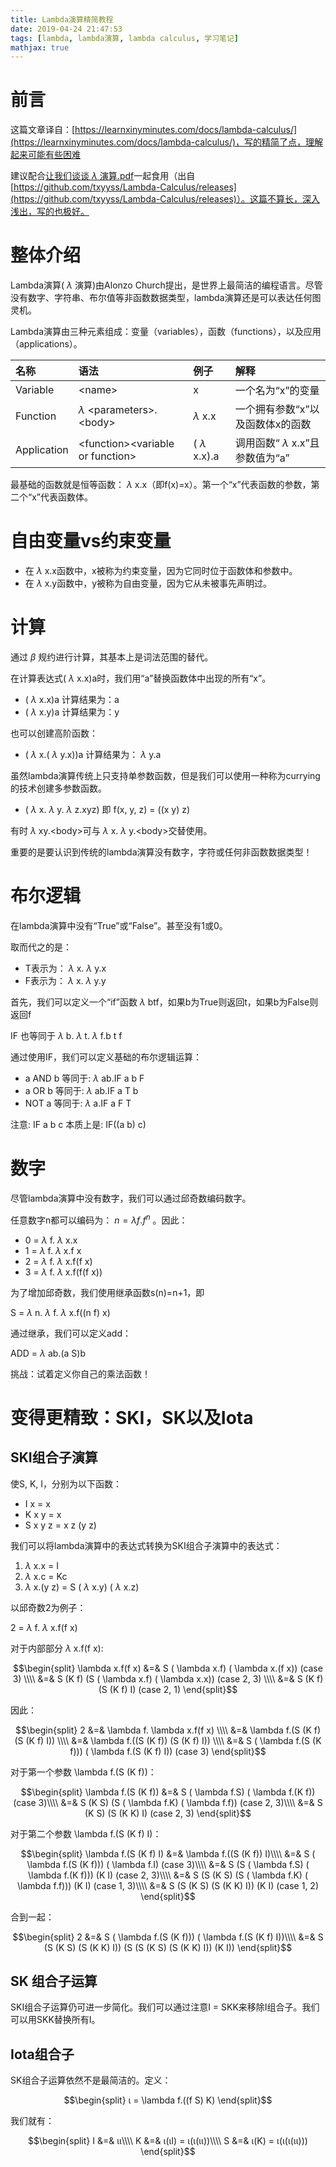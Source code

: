 ```yaml
---
title: Lambda演算精简教程
date: 2019-04-24 21:47:53
tags: [lambda, lambda演算, lambda calculus, 学习笔记]
mathjax: true
---
```


# 前言

这篇文章译自：[https://learnxinyminutes.com/docs/lambda-calculus/](https://learnxinyminutes.com/docs/lambda-calculus/)，写的精简了点，理解起来可能有些困难

建议配合[让我们谈谈 $\lambda$ 演算.pdf](https://github.com/imonce/Lambda-Calculus/blob/master/lambda.pdf)一起食用（出自[https://github.com/txyyss/Lambda-Calculus/releases](https://github.com/txyyss/Lambda-Calculus/releases)）。这篇不算长，深入浅出，写的也极好。

# 整体介绍

Lambda演算( $\lambda$ 演算)由Alonzo Church提出，是世界上最简洁的编程语言。尽管没有数字、字符串、布尔值等非函数数据类型，lambda演算还是可以表达任何图灵机。

Lambda演算由三种元素组成：变量（variables），函数（functions），以及应用（applications）。

|名称|语法|例子|解释|
|:--|:--|:--|:--|
|Variable|<name\>|x|一个名为“x”的变量|
|Function| $\lambda$ <parameters\>.<body\>| $\lambda$ x.x|一个拥有参数“x”以及函数体x的函数|
|Application|<function\><variable or function\>|( $\lambda$ x.x).a|调用函数“ $\lambda$ x.x”且参数值为“a”|

最基础的函数就是恒等函数： $\lambda$ x.x（即f(x)=x）。第一个“x”代表函数的参数，第二个“x”代表函数体。

# 自由变量vs约束变量

- 在 $\lambda$ x.x函数中，x被称为约束变量，因为它同时位于函数体和参数中。
- 在 $\lambda$ x.y函数中，y被称为自由变量，因为它从未被事先声明过。

# 计算

通过 $\beta$ 规约进行计算，其基本上是词法范围的替代。

在计算表达式( $\lambda$ x.x)a时，我们用“a”替换函数体中出现的所有“x”。

- ( $\lambda$ x.x)a 计算结果为：a
- ( $\lambda$ x.y)a 计算结果为：y

也可以创建高阶函数：

- ( $\lambda$ x.( $\lambda$ y.x))a 计算结果为： $\lambda$ y.a

虽然lambda演算传统上只支持单参数函数，但是我们可以使用一种称为currying的技术创建多参数函数。

- ( $\lambda$ x. $\lambda$ y. $\lambda$ z.xyz) 即 f(x, y, z) = ((x y) z)

有时 $\lambda$ xy.<body\>可与 $\lambda$ x. $\lambda$ y.<body\>交替使用。

重要的是要认识到传统的lambda演算没有数字，字符或任何非函数数据类型！

# 布尔逻辑

在lambda演算中没有“True”或“False”。甚至没有1或0。

取而代之的是：

- T表示为： $\lambda$ x. $\lambda$ y.x
- F表示为： $\lambda$ x. $\lambda$ y.y

首先，我们可以定义一个“if”函数 $\lambda$ btf，如果b为True则返回t，如果b为False则返回f

IF 也等同于 $\lambda$ b. $\lambda$ t. $\lambda$ f.b t f

通过使用IF，我们可以定义基础的布尔逻辑运算：

- a AND b 等同于:  $\lambda$ ab.IF a b F
- a OR b 等同于:  $\lambda$ ab.IF a T b
- NOT a 等同于:  $\lambda$ a.IF a F T

注意: IF a b c 本质上是: IF((a b) c)

# 数字

尽管lambda演算中没有数字，我们可以通过邱奇数编码数字。

任意数字n都可以编码为： $n = \lambda f.f^n$ 。因此：

- 0 =  $\lambda$ f. $\lambda$ x.x
- 1 =  $\lambda$ f. $\lambda$ x.f x
- 2 =  $\lambda$ f. $\lambda$ x.f(f x)
- 3 =  $\lambda$ f. $\lambda$ x.f(f(f x))

为了增加邱奇数，我们使用继承函数s(n)=n+1，即

S =  $\lambda$ n. $\lambda$ f. $\lambda$ x.f((n f) x)

通过继承，我们可以定义add：

ADD =  $\lambda$ ab.(a S)b

挑战：试着定义你自己的乘法函数！

# 变得更精致：SKI，SK以及Iota

## SKI组合子演算

使S, K, I，分别为以下函数：

- I x = x
- K x y = x
- S x y z = x z (y z)

我们可以将lambda演算中的表达式转换为SKI组合子演算中的表达式：

1.  $\lambda$ x.x = I
2.  $\lambda$ x.c = Kc
3.  $\lambda$ x.(y z) = S ( $\lambda$ x.y) ( $\lambda$ x.z)

以邱奇数2为例子：

2 =  $\lambda$ f. $\lambda$ x.f(f x)

对于内部部分  $\lambda$ x.f(f x):

$$\begin{split}
\lambda x.f(f x) &=& S ( \lambda x.f) ( \lambda x.(f x))          (case 3) \\\\
&=& S (K f)  (S ( \lambda x.f) ( \lambda x.x))   (case 2, 3) \\\\
&=& S (K f)  (S (K f) I)         (case 2, 1)
\end{split}$$

因此：

$$\begin{split}
2
&=&  \lambda f. \lambda x.f(f x) \\\\
&=&  \lambda f.(S (K f) (S (K f) I)) \\\\
&=&  \lambda f.((S (K f)) (S (K f) I)) \\\\
&=& S ( \lambda f.(S (K f))) ( \lambda f.(S (K f) I)) (case 3)
\end{split}$$

对于第一个参数 \lambda f.(S (K f))：

$$\begin{split}
\lambda f.(S (K f)) 
&=& S ( \lambda f.S) ( \lambda f.(K f))       (case 3)\\\\
&=& S (K S) (S ( \lambda f.K) ( \lambda f.f)) (case 2, 3)\\\\
&=& S (K S) (S (K K) I)       (case 2, 3)
\end{split}$$

对于第二个参数 \lambda f.(S (K f) I)：

$$\begin{split}
 \lambda f.(S (K f) I)
&=&  \lambda f.((S (K f)) I)\\\\
&=& S ( \lambda f.(S (K f))) ( \lambda f.I)             (case 3)\\\\
&=& S (S ( \lambda f.S) ( \lambda f.(K f))) (K I)       (case 2, 3)\\\\
&=& S (S (K S) (S ( \lambda f.K) ( \lambda f.f))) (K I) (case 1, 3)\\\\
&=& S (S (K S) (S (K K) I)) (K I)       (case 1, 2)
\end{split}$$

合到一起：

$$\begin{split}
  2
&=& S ( \lambda f.(S (K f))) ( \lambda f.(S (K f) I))\\\\
&=& S (S (K S) (S (K K) I)) (S (S (K S) (S (K K) I)) (K I))
\end{split}$$

## SK 组合子运算

SKI组合子运算仍可进一步简化。我们可以通过注意I = SKK来移除I组合子。我们可以用SKK替换所有I。

## Iota组合子

SK组合子运算依然不是最简洁的。定义：

$$\begin{split}
ι =  \lambda f.((f S) K)
\end{split}$$

我们就有：

$$\begin{split}
I &=& ιι\\\\
K &=& ι(ιI) = ι(ι(ιι))\\\\
S &=& ι(K) = ι(ι(ι(ιι)))
\end{split}$$

